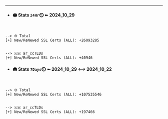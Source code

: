 

---
- #### 🖨️ **Stats** `24Hr`⏲️ ➼ 2024_10_29
```console


--> 🌐 Total
[+] New/ReNewed SSL Certs (ALL): +26093285


--> 🇦🇷 ar_ccTLDs
[+] New/ReNewed SSL Certs (ALL): +40946

```

- #### 🖨️ **Stats** `7Days`⏲️ ➼ 2024_10_29 <--> 2024_10_22
```console


--> 🌐 Total
[+] New/ReNewed SSL Certs (ALL): +107535546


--> 🇦🇷 ar_ccTLDs
[+] New/ReNewed SSL Certs (ALL): +197466

```

